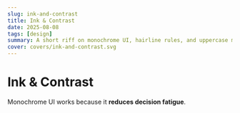 ```yaml
---
slug: ink-and-contrast
title: Ink & Contrast
date: 2025-08-08
tags: [design]
summary: A short riff on monochrome UI, hairline rules, and uppercase micro-labels.
cover: covers/ink-and-contrast.svg
---
```


# Ink & Contrast

Monochrome UI works because it **reduces decision fatigue**.
